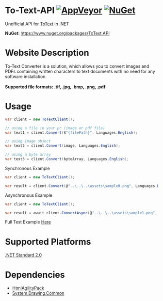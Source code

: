 To-Text-API
[![AppVeyor](https://img.shields.io/appveyor/ci/RyuzakiH/To-Text-API/master.svg?maxAge=60)](https://ci.appveyor.com/project/RyuzakiH/To-Text-API)
[![NuGet](https://img.shields.io/nuget/v/TempMail.API.svg?maxAge=60)](https://www.nuget.org/packages/ToText.API)
=============

Unofficial API for [ToText](http://www.to-text.net) in .NET

**NuGet**: https://www.nuget.org/packages/ToText.API

# Website Description
To-Text Converter is a solution, which allows you to convert images and PDFs containing written characters to text documents with no need for any software installation.<br /><br />
**Supported file formats: .tif, .jpg, .bmp, .png, .pdf**

# Usage

```csharp
var client = new ToTextClient();

// using a file in your pc (image or pdf file)
var text1 = client.Convert($"{filePath}", Languages.English);

// using Image object
var text2 = client.Convert(image, Languages.English);

// using a byte array
var text3 = client.Convert(byteArray, Languages.English);

```

Synchronous Example

```csharp
var client = new ToTextClient();

var result = client.Convert(@"..\..\..\assets\sample0.png", Languages.English);
```

Asynchronous Example

```csharp
var client = new ToTextClient();

var result = await client.ConvertAsync(@"..\..\..\assets\sample1.png", Languages.English);
```

Full Test Example [Here](https://github.com/RyuzakiH/To-Text-API/blob/master/src/ToText.Example/Program.cs)

# Supported Platforms
[.NET Standard 2.0](https://github.com/dotnet/standard/blob/master/docs/versions.md)

# Dependencies
* [HtmlAgilityPack](https://www.nuget.org/packages/HtmlAgilityPack/)
* [System.Drawing.Common](https://www.nuget.org/packages/System.Drawing.Common)
